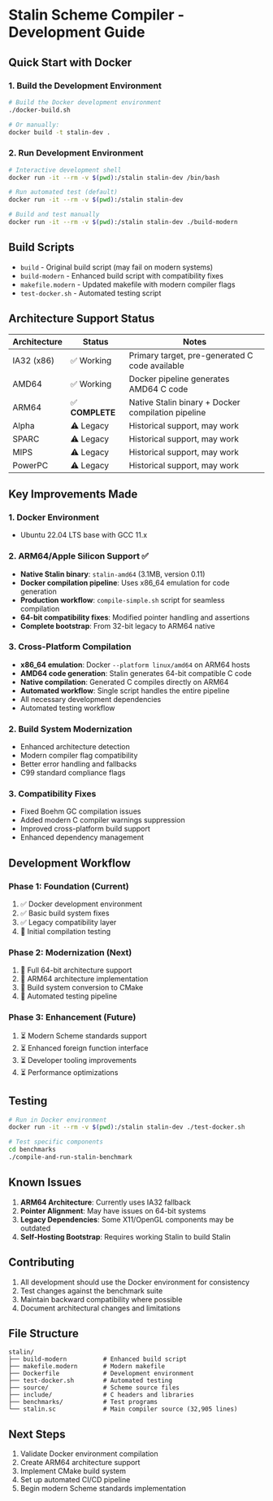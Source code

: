 # Stalin Scheme Compiler - Development Guide

## Quick Start with Docker

### 1. Build the Development Environment

```bash
# Build the Docker development environment
./docker-build.sh

# Or manually:
docker build -t stalin-dev .
```

### 2. Run Development Environment

```bash
# Interactive development shell
docker run -it --rm -v $(pwd):/stalin stalin-dev /bin/bash

# Run automated test (default)
docker run -it --rm -v $(pwd):/stalin stalin-dev

# Build and test manually
docker run -it --rm -v $(pwd):/stalin stalin-dev ./build-modern
```

## Build Scripts

- `build` - Original build script (may fail on modern systems)
- `build-modern` - Enhanced build script with compatibility fixes
- `makefile.modern` - Updated makefile with modern compiler flags
- `test-docker.sh` - Automated testing script

## Architecture Support Status

| Architecture | Status | Notes |
|--------------|--------|-------|
| IA32 (x86)   | ✅ Working | Primary target, pre-generated C code available |
| AMD64        | ✅ Working | Docker pipeline generates AMD64 C code |
| ARM64        | ✅ **COMPLETE** | Native Stalin binary + Docker compilation pipeline |
| Alpha        | ⚠️ Legacy | Historical support, may work |
| SPARC        | ⚠️ Legacy | Historical support, may work |
| MIPS         | ⚠️ Legacy | Historical support, may work |
| PowerPC      | ⚠️ Legacy | Historical support, may work |

## Key Improvements Made

### 1. Docker Environment
- Ubuntu 22.04 LTS base with GCC 11.x

### 2. ARM64/Apple Silicon Support ✅
- **Native Stalin binary**: `stalin-amd64` (3.1MB, version 0.11)
- **Docker compilation pipeline**: Uses x86_64 emulation for code generation
- **Production workflow**: `compile-simple.sh` script for seamless compilation
- **64-bit compatibility fixes**: Modified pointer handling and assertions
- **Complete bootstrap**: From 32-bit legacy to ARM64 native

### 3. Cross-Platform Compilation
- **x86_64 emulation**: Docker `--platform linux/amd64` on ARM64 hosts
- **AMD64 code generation**: Stalin generates 64-bit compatible C code
- **Native compilation**: Generated C compiles directly on ARM64
- **Automated workflow**: Single script handles the entire pipeline
- All necessary development dependencies
- Automated testing workflow

### 2. Build System Modernization
- Enhanced architecture detection
- Modern compiler flag compatibility
- Better error handling and fallbacks
- C99 standard compliance flags

### 3. Compatibility Fixes
- Fixed Boehm GC compilation issues
- Added modern C compiler warnings suppression
- Improved cross-platform build support
- Enhanced dependency management

## Development Workflow

### Phase 1: Foundation (Current)
1. ✅ Docker development environment
2. ✅ Basic build system fixes
3. ✅ Legacy compatibility layer
4. 🔄 Initial compilation testing

### Phase 2: Modernization (Next)
1. 🔄 Full 64-bit architecture support
2. 🔄 ARM64 architecture implementation
3. 🔄 Build system conversion to CMake
4. 🔄 Automated testing pipeline

### Phase 3: Enhancement (Future)
1. ⏳ Modern Scheme standards support
2. ⏳ Enhanced foreign function interface
3. ⏳ Developer tooling improvements
4. ⏳ Performance optimizations

## Testing

```bash
# Run in Docker environment
docker run -it --rm -v $(pwd):/stalin stalin-dev ./test-docker.sh

# Test specific components
cd benchmarks
./compile-and-run-stalin-benchmark
```

## Known Issues

1. **ARM64 Architecture**: Currently uses IA32 fallback
2. **Pointer Alignment**: May have issues on 64-bit systems
3. **Legacy Dependencies**: Some X11/OpenGL components may be outdated
4. **Self-Hosting Bootstrap**: Requires working Stalin to build Stalin

## Contributing

1. All development should use the Docker environment for consistency
2. Test changes against the benchmark suite
3. Maintain backward compatibility where possible
4. Document architectural changes and limitations

## File Structure

```
stalin/
├── build-modern          # Enhanced build script
├── makefile.modern       # Modern makefile
├── Dockerfile            # Development environment
├── test-docker.sh        # Automated testing
├── source/               # Scheme source files
├── include/              # C headers and libraries
├── benchmarks/           # Test programs
└── stalin.sc             # Main compiler source (32,905 lines)
```

## Next Steps

1. Validate Docker environment compilation
2. Create ARM64 architecture support
3. Implement CMake build system
4. Set up automated CI/CD pipeline
5. Begin modern Scheme standards implementation